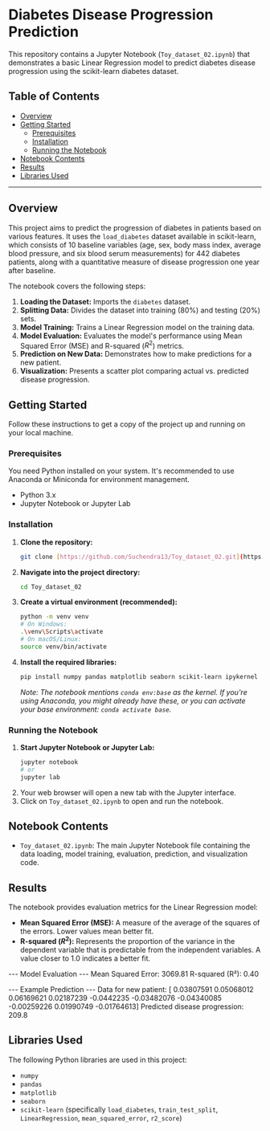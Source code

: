 # Diabetes Disease Progression Prediction

This repository contains a Jupyter Notebook (`Toy_dataset_02.ipynb`) that demonstrates a basic Linear Regression model to predict diabetes disease progression using the scikit-learn diabetes dataset.

## Table of Contents

* [Overview](#overview)
* [Getting Started](#getting-started)
    * [Prerequisites](#prerequisites)
    * [Installation](#installation)
    * [Running the Notebook](#running-the-notebook)
* [Notebook Contents](#notebook-contents)
* [Results](#results)
* [Libraries Used](#libraries-used)

---

## Overview

This project aims to predict the progression of diabetes in patients based on various features. It uses the `load_diabetes` dataset available in scikit-learn, which consists of 10 baseline variables (age, sex, body mass index, average blood pressure, and six blood serum measurements) for 442 diabetes patients, along with a quantitative measure of disease progression one year after baseline.

The notebook covers the following steps:
1.  **Loading the Dataset:** Imports the `diabetes` dataset.
2.  **Splitting Data:** Divides the dataset into training (80%) and testing (20%) sets.
3.  **Model Training:** Trains a Linear Regression model on the training data.
4.  **Model Evaluation:** Evaluates the model's performance using Mean Squared Error (MSE) and R-squared ($R^2$) metrics.
5.  **Prediction on New Data:** Demonstrates how to make predictions for a new patient.
6.  **Visualization:** Presents a scatter plot comparing actual vs. predicted disease progression.

## Getting Started

Follow these instructions to get a copy of the project up and running on your local machine.

### Prerequisites

You need Python installed on your system. It's recommended to use Anaconda or Miniconda for environment management.

* Python 3.x
* Jupyter Notebook or Jupyter Lab

### Installation

1.  **Clone the repository:**
    ```bash
    git clone [https://github.com/Suchendra13/Toy_dataset_02.git](https://github.com/Suchendra13/Toy_dataset_02.git)
    ```
2.  **Navigate into the project directory:**
    ```bash
    cd Toy_dataset_02
    ```
3.  **Create a virtual environment (recommended):**
    ```bash
    python -m venv venv
    # On Windows:
    .\venv\Scripts\activate
    # On macOS/Linux:
    source venv/bin/activate
    ```
4.  **Install the required libraries:**
    ```bash
    pip install numpy pandas matplotlib seaborn scikit-learn ipykernel
    ```
    *Note: The notebook mentions `conda env:base` as the kernel. If you're using Anaconda, you might already have these, or you can activate your base environment: `conda activate base`.*

### Running the Notebook

1.  **Start Jupyter Notebook or Jupyter Lab:**
    ```bash
    jupyter notebook
    # or
    jupyter lab
    ```
2.  Your web browser will open a new tab with the Jupyter interface.
3.  Click on `Toy_dataset_02.ipynb` to open and run the notebook.

## Notebook Contents

* `Toy_dataset_02.ipynb`: The main Jupyter Notebook file containing the data loading, model training, evaluation, prediction, and visualization code.

## Results

The notebook provides evaluation metrics for the Linear Regression model:

* **Mean Squared Error (MSE):** A measure of the average of the squares of the errors. Lower values mean better fit.
* **R-squared ($R^2$):** Represents the proportion of the variance in the dependent variable that is predictable from the independent variables. A value closer to 1.0 indicates a better fit.

--- Model Evaluation ---
 Mean Squared Error: 3069.81
 R-squared (R²): 0.40

--- Example Prediction ---
Data for new patient: [ 0.03807591  0.05068012  0.06169621  0.02187239 -0.0442235  -0.03482076
-0.04340085 -0.00259226  0.01990749 -0.01764613]
Predicted disease progression: 209.8

## Libraries Used

The following Python libraries are used in this project:
* `numpy`
* `pandas`
* `matplotlib`
* `seaborn`
* `scikit-learn` (specifically `load_diabetes`, `train_test_split`, `LinearRegression`, `mean_squared_error`, `r2_score`)
